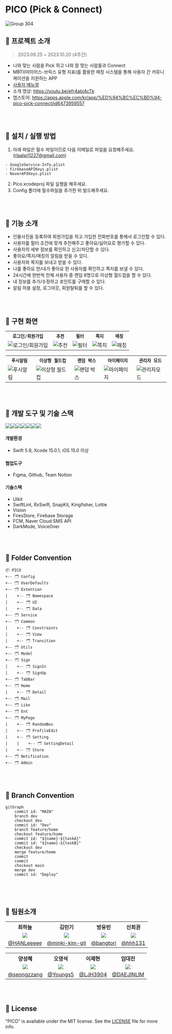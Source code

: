 # PICO (Pick & Connect)



![Group 304](https://github.com/APP-iOS2/final-pico/assets/74815957/57fd632c-5cf2-4d61-87f2-328d1505fa1f)




## 📌 프로젝트 소개
> 2023.09.25 ~ 2023.10.20 (4주간) <br/>
- 나와 맞는 사람을 Pick 하고 나와 잘 맞는 사람들과 Connect
- MBTI(마이어스-브릭스 유형 지표)를 활용한 매칭 시스템을 통해 사용자 간 커뮤니케이션을 지원하는 APP
- [사용자 메뉴얼](사용자메뉴얼.pdf)
- 소개 영상: https://youtu.be/efr4abi4cTk
- 앱스토어: https://apps.apple.com/kr/app/%ED%94%BC%EC%BD%94-pico-pick-connect/id6473959557


<br/><br/>

  
## 📌 설치 / 실행 방법
1. 아래 파일은 필수 파일이므로 다음 이메일로 파일을 요청해주세요. (rlaalsrl1227@gmail.com)  
```
- GoogleService-Info.plist
- FirebaseAPIKeys.plist
- NaverAPIKeys.plist
```
2. Pico.xcodeproj 파일 실행을 해주세요.
3. Config 폴더에 필수파일을 추가한 뒤 빌드해주세요.



<br/><br/>


## 📌 기능 소개
- 인물사진을 등록하여 회원가입을 하고 가입한 전화번호를 통해서 로그인할 수 있다.
- 사용자를 필터 조건에 맞게 추천해주고 좋아요/싫어요로 평가할 수 있다.
- 사용자의 세부 정보를 확인하고 신고/차단할 수 있다.
- 좋아요/쪽지/매칭의 알림을 받을 수 있다.
- 사용자와 쪽지를 보내고 받을 수 있다.
- 나를 좋아요 한/내가 좋아요 한 사용자를 확인하고 쪽지를 보낼 수 있다.
- 24시간에 한번씩 전체 사용자 중 랜덤 8명으로 이상형 월드컵을 할 수 있다.
- 내 정보를 추가/수정하고 포인트를 구매할 수 있다.
- 알림 허용 설정, 로그아웃, 회원탈퇴를 할 수 있다.

<br/><br/>

## 📌 구현 화면

<table align="center">
  <tr>
    <th><code>로그인/회원가입</code></th>
    <th><code>추천</code></th>
    <th><code>필터</code></th>
    <th><code>쪽지</code></th>
    <th><code>매칭<code></th>
  </tr>
  <tr>
    <td><img src="https://github.com/APPSCHOOL3-iOS/final-pico/assets/74815957/c402b4d6-050b-46e1-a4af-0981154d535b" alt="로그인/회원가입">
    <td><img src="https://github.com/APPSCHOOL3-iOS/final-pico/assets/74815957/977abc0d-d191-401e-9275-a3cae9570507" alt="추천"></td>
    <td><img src="https://github.com/APPSCHOOL3-iOS/final-pico/assets/74815957/638dc583-a316-4260-9ed1-ef7628058a16" alt="필터"></td>
    <td><img src="https://github.com/APPSCHOOL3-iOS/final-pico/assets/74815957/74cf1685-a164-487e-830f-81c86cd47105" alt="쪽지"></td>
    <td><img src="https://github.com/APPSCHOOL3-iOS/final-pico/assets/74815957/7844f42d-72e0-420e-8fef-451bbbd9aeb8" alt="매칭"></td>
  </tr>
</table>

<table align="center">
  <tr>
    <th><code>푸시알림</code></th>
    <th><code>이상형 월드컵</code></th>
    <th><code>랜덤 박스</code></th>
    <th><code>마이페이지</code></th>
    <th><code>관리자 모드</code></th>
  </tr>
  <tr>
    <td><img src="https://github.com/APPSCHOOL3-iOS/final-pico/assets/74815957/7d29cd39-08db-4f5a-8f3f-73e992fbe283" alt="푸시알림"></td>
    <td><img src="https://github.com/APPSCHOOL3-iOS/final-pico/assets/74815957/0e38165c-3af2-44bd-a513-fd7ef5dcbe8d" alt="이상형 월드컵">
    <td><img src="https://github.com/APPSCHOOL3-iOS/final-pico/assets/74815957/01dd72ef-36c8-4884-b85f-db40de8f4aa9" alt="랜덤 박스"></td>
    <td><img src="https://github.com/APPSCHOOL3-iOS/final-pico/assets/74815957/9b523030-f26f-4b17-8c27-157dc081c605" alt="마이페이지"></td>
    <td><img src="https://github.com/APPSCHOOL3-iOS/final-pico/assets/74815957/ec10939b-c811-4b58-ab04-707eda519e43" alt="관리자모드"></td>
  </tr>
</table>

<br/><br/>


## 📌 개발 도구 및 기술 스택
<img src="https://img.shields.io/badge/swift-F05138?style=for-the-badge&logo=swift&logoColor=white"><img src="https://img.shields.io/badge/xcode-147EFB?style=for-the-badge&logo=xcode&logoColor=white"><img src="https://img.shields.io/badge/figma-F24E1E?style=for-the-badge&logo=figma&logoColor=white"><img src="https://img.shields.io/badge/github-181717?style=for-the-badge&logo=github&logoColor=white"><img src="https://img.shields.io/badge/Notion-000000?style=for-the-badge&logo=notion&logoColor=black"><img src="https://img.shields.io/badge/UIKit-2396F3?style=for-the-badge&logo=UIKit&logoColor=white"><img src="https://img.shields.io/badge/firebase-FFCA28?style=for-the-badge&logo=firebase&logoColor=white">
#### 개발환경
- Swift 5.9, Xcode 15.0.1, iOS 15.0 이상
#### 협업도구
- Figma, Github, Team Notion
#### 기술스택
- UIkit
- SwiftLint, RxSwift, SnapKit, Kingfisher, Lottie
- Vision
- FiresStore, Firebase Storage
- FCM, Naver Cloud SMS API
- DarkMode, VoiceOver


<br/><br/>


## 📌 Folder Convention
```
📦 PICO
+-- 🗂 Config
+-- 🗂 UserDefaults 
+-- 🗂 Extention 
|    +-- 🗂 Namespace
|    +-- 🗂 UI
|    +-- 🗂 Data
+-- 🗂 Service
+-- 🗂 Common
|    +-- 🗂 Constraints
|    +-- 🗂 View
|    +-- 🗂 Transition
+-- 🗂 Utils 
+-- 🗂 Model 
+-- 🗂 Sign 
|    +-- 🗂 SignIn
|    +-- 🗂 SignUp
+-- 🗂 TabBar
+-- 🗂 Home
|    +-- 🗂 Detail 
+-- 🗂 Mail
+-- 🗂 Like
+-- 🗂 Ent
+-- 🗂 MyPage
|    +-- 🗂 RandomBox
|    +-- 🗂 ProfileEdit
|    +-- 🗂 Setting
|    |    +-- 🗂 SettingDetail
|    +-- 🗂 Store
+-- 🗂 Notification
+-- 🗂 Admin
```

<br/><br/>

## 📌 Branch Convention
```mermaid
gitGraph
    commit id: "MAIN"
    branch dev
    checkout dev
    commit id: "Dev"
    branch feature/home
    checkout feature/home
    commit id: "${name}-${taskA}"
    commit id: "${name}-${taskB}"
    checkout dev
    merge feature/home
    commit
    commit
    checkout main
    merge dev
    commit id: "Deploy"
    
```

<br/><br/>


## 📌 팀원소개
<table align="center">
  <tr align="center">
    <th>최하늘</th>
    <th>김민기</th>
    <th>방유빈</th>
    <th>신희권</th>
  </tr>
  <tr align="center">
    <td><img src="https://avatars.githubusercontent.com/u/74815957?v=4"></td>
    <td><img src="https://avatars.githubusercontent.com/u/79855248?v=4"></td>
    <td><img src="https://avatars.githubusercontent.com/u/58802345?v=4"></td>
    <td><img src="https://avatars.githubusercontent.com/u/55128158?v=4"></td>
  </tr>
  <tr align="center">
    <td><a href="https://github.com/HANLeeeee">@HANLeeeee</a></td>
    <td><a href="https://github.com/minki-kim-git">@minki-kim-git</a></td>
    <td><a href="https://github.com/bangtori">@bangtori</a></td>
    <td><a href="https://github.com/hhh131">@hhh131</a></td>
  </tr>
</table>

<table align="center">
  <tr align="center">
    <th>양성혜</th>
    <th>오영석</th>
    <th>이제현</th>
    <th>임대진</th>
  </tr>
  <tr align="center">
    <td><img src="https://avatars.githubusercontent.com/u/87599027?v=4"></td>
    <td><img src="https://avatars.githubusercontent.com/u/82360640?v=4"></td>
    <td><img src="https://avatars.githubusercontent.com/u/104299722?v=4"></td>
    <td><img src="https://avatars.githubusercontent.com/u/115560272?v=4"></td>
  </tr>
  <tr align="center">
    <td><a href="https://github.com/seongzzang">@seongzzang</a></td>
    <td><a href="https://github.com/Youngs5">@Youngs5</a></td>
    <td><a href="https://github.com/LJH3904">@LJH3904</a></td>
    <td><a href="https://github.com/DAEJINLIM">@DAEJINLIM</a></td>
  </tr>
</table>


<br/><br/>


## 📌 License
"PICO" is available under the MIT license. See the [LICENSE](LICENSE) file for more info.
